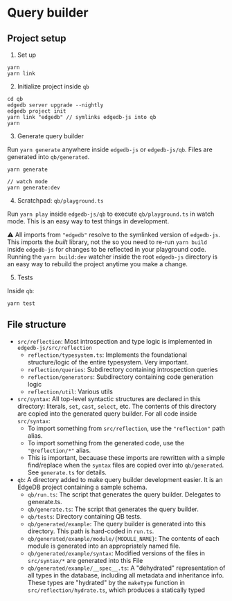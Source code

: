 # Query builder

## Project setup

1. Set up

```
yarn
yarn link
```

2. Initialize project inside `qb`

```
cd qb
edgedb server upgrade --nightly
edgedb project init
yarn link "edgedb" // symlinks edgedb-js into qb
yarn
```

3. Generate query builder

Run `yarn generate` anywhere inside `edgedb-js` or `edgedb-js/qb`. Files are generated into `qb/generated`.

```
yarn generate

// watch mode
yarn generate:dev
```

4. Scratchpad: `qb/playground.ts`

Run `yarn play` inside `edgedb-js/qb` to execute `qb/playground.ts` in watch mode. This is an easy way to test things in development.

⚠️ All imports from `"edgedb"` resolve to the symlinked version of `edgedb-js`. This imports the _built_ library, not the so you need to re-run `yarn build` inside `edgedb-js` for changes to be reflected in your playground code. Running the `yarn build:dev` watcher inside the root `edgedb-js` directory is an easy way to rebuild the project anytime you make a change.

5. Tests

Inside `qb`:

```
yarn test
```

## File structure

- `src/reflection`: Most introspection and type logic is implemented in `edgedb-js/src/reflection`
  - `reflection/typesystem.ts`: Implements the foundational structure/logic of the entire typesystem. Very important.
  - `reflection/queries`: Subdirectory containing introspection queries
  - `reflection/generators`: Subdirectory containing code generation logic
  - `reflection/util`: Various utils
- `src/syntax`: All top-level syntactic structures are declared in this directory: literals, `set`, `cast`, `select`, etc. The contents of this directory are copied into the generated query builder. For all code inside `src/syntax`:
  - To import something from `src/reflection`, use the `"reflection"` path alias.
  - To import something from the generated code, use the `"@reflection/*"` alias.
  - This is important, becauase these imports are rewritten with a simple find/replace when the `syntax` files are copied over into `qb/generated`. See `generate.ts` for details.
- `qb`: A directory added to make query builder development easier. It is an EdgeDB project containing a sample schema.
  - `qb/run.ts`: The script that generates the query builder. Delegates to generate.ts.
  - `qb/generate.ts`: The script that generates the query builder.
  - `qb/tests`: Directory containing QB tests.
  - `qb/generated/example`: The query builder is generated into this directory. This path is hard-coded in `run.ts`.
  - `qb/generated/example/module/{MODULE_NAME}`: The contents of each module is generated into an appropriately named file.
  - `qb/generated/example/syntax`: Modified versions of the files in `src/syntax/*` are generated into this File
  - `qb/generated/example/__spec__.ts`: A "dehydrated" representation of all types in the database, including all metadata and inheritance info. These types are "hydrated" by the `makeType` function in `src/reflection/hydrate.ts`, which produces a statically typed
